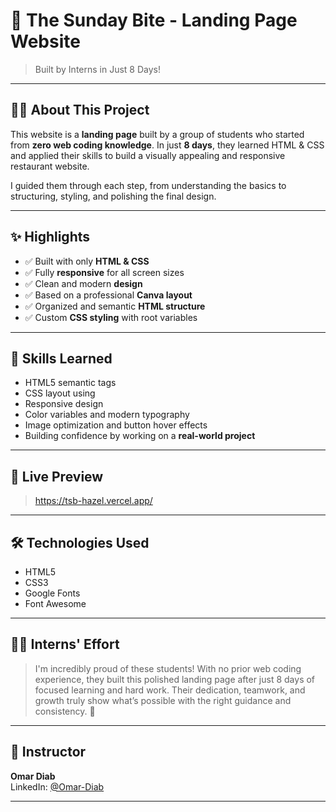 # 🍔 The Sunday Bite - Landing Page Website

> Built by Interns in Just 8 Days!

---

## 👨‍🏫 About This Project

This website is a **landing page** built by a group of students who started from **zero web coding knowledge**. In just **8 days**, they learned HTML & CSS and applied their skills to build a visually appealing and responsive restaurant website.

I guided them through each step, from understanding the basics to structuring, styling, and polishing the final design.

---

## ✨ Highlights

- ✅ Built with only **HTML & CSS**
- ✅ Fully **responsive** for all screen sizes
- ✅ Clean and modern **design**
- ✅ Based on a professional **Canva layout**
- ✅ Organized and semantic **HTML structure**
- ✅ Custom **CSS styling** with root variables

---

## 🎯 Skills Learned

- HTML5 semantic tags
- CSS layout using
- Responsive design
- Color variables and modern typography
- Image optimization and button hover effects
- Building confidence by working on a **real-world project**

---

## 🚀 Live Preview
> https://tsb-hazel.vercel.app/

---

## 🛠️ Technologies Used

- HTML5  
- CSS3  
- Google Fonts  
- Font Awesome

---

## 👨‍🎓 Interns' Effort

> I'm incredibly proud of these students! With no prior web coding experience, they built this polished landing page after just 8 days of focused learning and hard work. Their dedication, teamwork, and growth truly show what’s possible with the right guidance and consistency. 💪

---

## 🙌 Instructor

**Omar Diab**  
LinkedIn: [@Omar-Diab](https://www.linkedin.com/in/omardiab1/)

---
